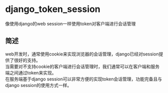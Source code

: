 # django_token_session
像使用django的web session一样使用token对客户端进行会话管理

## 简述
web开发时，通常使用cookie来实现浏览器的会话管理，django已经对session提供了很好的支持。  
当需要对不支持cookie的客户端进行会话管理时，我们通常可以在客户端和服务端之间通过token来实现。  
在服务端基于django session可以非常方便的实现token会话管理，功能完备且与django session的使用方式一样。
